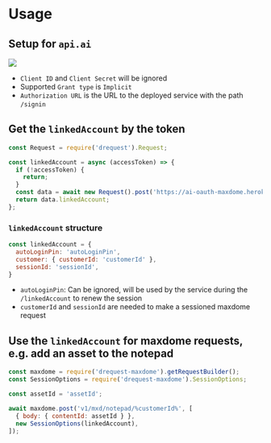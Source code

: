 # Usage

## Setup for `api.ai`

![](https://raw.githubusercontent.com/dragonprojects/ai-oauth-maxdome/master/docs/api.ai.png)

* `Client ID` and `Client Secret` will be ignored
* Supported `Grant type` is `Implicit`
* `Authorization URL` is the URL to the deployed service with the path `/signin`

## Get the `linkedAccount` by the token

```javascript
const Request = require('drequest').Request;

const linkedAccount = async (accessToken) => {
  if (!accessToken) {
    return;
  }
  const data = await new Request().post('https://ai-oauth-maxdome.herokuapp.com/linkedAccount', { body: { accessToken } });
  return data.linkedAccount;
};
```

### `linkedAccount` structure

```javascript
const linkedAccount = {
  autoLoginPin: 'autoLoginPin',
  customer: { customerId: 'customerId' },
  sessionId: 'sessionId',
}
```

* `autoLoginPin`: Can be ignored, will be used by the service during the `/linkedAccount` to renew the session
* `customerId` and `sessionId` are needed to make a sessioned maxdome request

## Use the `linkedAccount` for maxdome requests, e.g. add an asset to the notepad

```javascript
const maxdome = require('drequest-maxdome').getRequestBuilder();
const SessionOptions = require('drequest-maxdome').SessionOptions;

const assetId = 'assetId';

await maxdome.post('v1/mxd/notepad/%customerId%', [
  { body: { contentId: assetId } },
  new SessionOptions(linkedAccount),
]);
```
